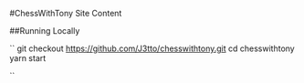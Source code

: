 #ChessWithTony Site Content

##Running Locally

``
git checkout https://github.com/J3tto/chesswithtony.git
cd chesswithtony
yarn start

``